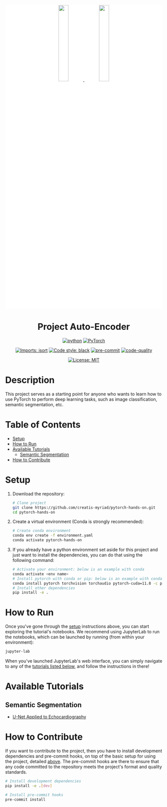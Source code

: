 <div align="center">

<div float="left" style="background-color: white;">
   <a href="https://www.creatis.insa-lyon.fr/site/en">
      <img src="https://www.creatis.insa-lyon.fr/site/sites/default/files/logo-creatis_0-1.png" width="25%" />
   </a>
   <a href="https://www.insa-lyon.fr">
      <img src="https://www.insa-lyon.fr/sites/www.insa-lyon.fr/files/logo-coul.png" width="25%" />
   </a>
</div>

# Project Auto-Encoder <!-- omit in toc -->

[![python](https://img.shields.io/badge/-Python_3.9_%7C_3.10-blue?logo=python&logoColor=white)](https://github.com/pre-commit/pre-commit)
<a href="https://pytorch.org/get-started/locally/"><img alt="PyTorch" src="https://img.shields.io/badge/PyTorch-ee4c2c?logo=pytorch&logoColor=white"></a>

[![Imports: isort](https://img.shields.io/badge/%20imports-isort-%231674b1?style=flat&labelColor=ef8336)](https://pycqa.github.io/isort/)
[![Code style: black](https://img.shields.io/badge/code%20style-black-000000.svg)](https://github.com/psf/black)
[![pre-commit](https://img.shields.io/badge/Pre--commit-enabled-brightgreen?logo=pre-commit&logoColor=white)](https://github.com/pre-commit/pre-commit)
[![code-quality](https://github.com/creatis-myriad/pytorch-hands-on/actions/workflows/code-quality-main.yaml/badge.svg)](https://github.com/creatis-myriad/pytorch-hands-on/actions/workflows/code-quality-main.yaml)

[![License: MIT](https://img.shields.io/badge/License-MIT-yellow.svg)](https://github.com/creatis-myriad/pytorch-hands-on/blob/main/LICENSE)

</div>

# Description <!-- omit in toc -->

This project serves as a starting point for anyone who wants to learn how to use PyTorch to perform
deep learning tasks, such as image classification, semantic segmentation, etc.

# Table of Contents <!-- omit in toc -->

- [Setup](#setup)
- [How to Run](#how-to-run)
- [Available Tutorials](#available-tutorials)
  - [Semantic Segmentation](#semantic-segmentation)
- [How to Contribute](#how-to-contribute)

# Setup

1. Download the repository:
   ```bash
   # Clone project
   git clone https://github.com/creatis-myriad/pytorch-hands-on.git
   cd pytorch-hands-on
   ```
2. Create a virtual environment (Conda is strongly recommended):
   ```bash
   # Create conda environment
   conda env create -f environment.yaml
   conda activate pytorch-hands-on
   ```
3. If you already have a python environment set aside for this project and just want to install the
   dependencies, you can do that using the following command:
   ```bash
   # Activate your environment: below is an example with conda
   conda activate <env name>
   # Install pytorch with conda or pip: below is an example with conda
   conda install pytorch torchvision torchaudio pytorch-cuda=11.8 -c pytorch -c nvidia
   # Install other dependencies
   pip install -e .
   ```

# How to Run

Once you've gone through the [setup](#setup) instructions above, you can start exploring the
tutorial's notebooks. We recommend using JupyterLab to run the notebooks, which can be launched by
running (from within your environment):

```bash
jupyter-lab
```

When you've launched JupyterLab's web interface, you can simply navigate to any of the
[tutorials listed below](#available-tutorials), and follow the instructions in there!

# Available Tutorials

## Semantic Segmentation

- [U-Net Applied to Echocardiography](notebooks/camus_segmentation.ipynb.ipynb)

# How to Contribute

If you want to contribute to the project, then you have to install development dependencies and
pre-commit hooks, on top of the basic setup for using the project, detailed [above](#setup). The
pre-commit hooks are there to ensure that any code committed to the repository meets the project's
format and quality standards.

```bash
# Install development dependencies
pip install -e .[dev]

# Install pre-commit hooks
pre-commit install
```
